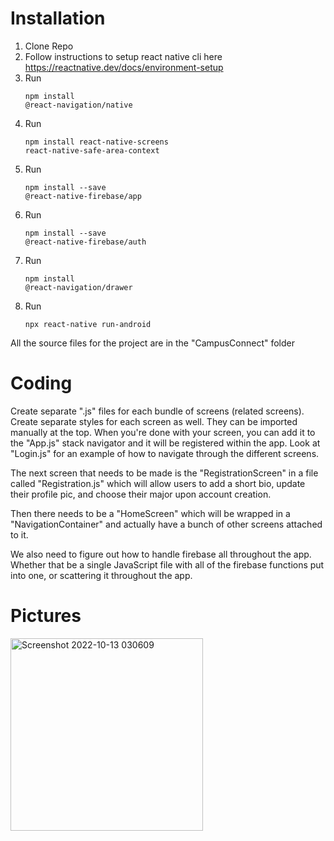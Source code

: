 # Installation
1. Clone Repo
2. Follow instructions to setup react native cli here https://reactnative.dev/docs/environment-setup
3. Run <pre><code>npm install @react-navigation/native</code></pre>
4. Run <pre><code>npm install react-native-screens react-native-safe-area-context</code></pre>
5. Run <pre><code>npm install --save @react-native-firebase/app</code></pre>
6. Run <pre><code>npm install --save @react-native-firebase/auth</code></pre>
7. Run <pre><code>npm install @react-navigation/drawer</code></pre>
8. Run <pre><code>npx react-native run-android</code></pre>

All the source files for the project are in the "CampusConnect" folder

# Coding
Create separate ".js" files for each bundle of screens (related screens). Create separate styles for each screen as well. They can be imported manually at the top. When you're done with your screen, you can add it to the "App.js" stack navigator and it will be registered within the app. Look at "Login.js" for an example of how to navigate through the different screens.  

The next screen that needs to be made is the "RegistrationScreen" in a file called "Registration.js" which  will allow users to add a short bio, update their profile pic, and choose their major upon account creation.  

Then there needs to be a "HomeScreen" which will be wrapped in a "NavigationContainer" and actually have a bunch of other screens attached to it.

We also need to figure out how to handle firebase all throughout the app. Whether that be a single JavaScript file with all of the firebase functions put into one, or scattering it throughout the app. 

# Pictures
<img width="308" alt="Screenshot 2022-10-13 030609" src="https://user-images.githubusercontent.com/13265359/195525883-f8516174-19ba-4d06-b23e-0d691c276bfb.png">
